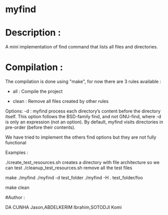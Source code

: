 # myfind

# Description :
A mini implementation of find command that lists all files and directories.

# Compilation :

The compilation is done using "make", for now there are 3 rules available :

- all   : Compile the project


- clean : Remove all files created by other rules


Options:
-d : myfind process each directory’s content before the directory itself. This option follows the
BSD-family find, and not GNU-find, where -d is only an expression (not an option). By default, myfind
visits directories in pre-order (before their contents).

We have tried to implement the others find options but they are not fully functional

Examples :

./create_test_resources.sh creates a directory with file architecture so we can test 
./cleanup_test_resources.sh remove all the test files

make
./myfind
./myfind -d test_folder
./myfind -H . test_folder/foo

make clean






#Author :

DA CUNHA Jason,ABDELKERIM Ibrahim,SOTODJI Komi
